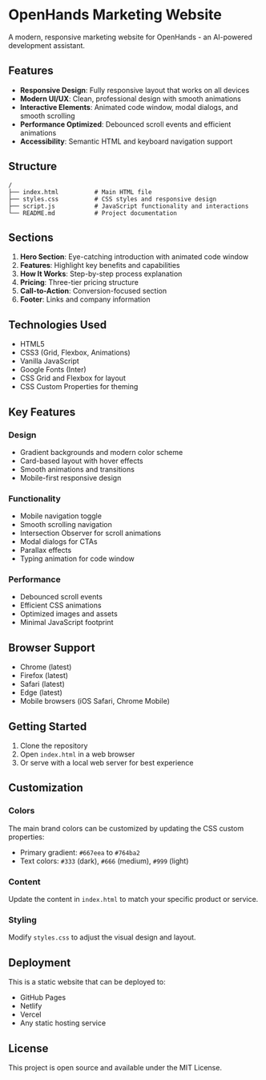 # OpenHands Marketing Website

A modern, responsive marketing website for OpenHands - an AI-powered development assistant.

## Features

- **Responsive Design**: Fully responsive layout that works on all devices
- **Modern UI/UX**: Clean, professional design with smooth animations
- **Interactive Elements**: Animated code window, modal dialogs, and smooth scrolling
- **Performance Optimized**: Debounced scroll events and efficient animations
- **Accessibility**: Semantic HTML and keyboard navigation support

## Structure

```
/
├── index.html          # Main HTML file
├── styles.css          # CSS styles and responsive design
├── script.js           # JavaScript functionality and interactions
└── README.md           # Project documentation
```

## Sections

1. **Hero Section**: Eye-catching introduction with animated code window
2. **Features**: Highlight key benefits and capabilities
3. **How It Works**: Step-by-step process explanation
4. **Pricing**: Three-tier pricing structure
5. **Call-to-Action**: Conversion-focused section
6. **Footer**: Links and company information

## Technologies Used

- HTML5
- CSS3 (Grid, Flexbox, Animations)
- Vanilla JavaScript
- Google Fonts (Inter)
- CSS Grid and Flexbox for layout
- CSS Custom Properties for theming

## Key Features

### Design
- Gradient backgrounds and modern color scheme
- Card-based layout with hover effects
- Smooth animations and transitions
- Mobile-first responsive design

### Functionality
- Mobile navigation toggle
- Smooth scrolling navigation
- Intersection Observer for scroll animations
- Modal dialogs for CTAs
- Parallax effects
- Typing animation for code window

### Performance
- Debounced scroll events
- Efficient CSS animations
- Optimized images and assets
- Minimal JavaScript footprint

## Browser Support

- Chrome (latest)
- Firefox (latest)
- Safari (latest)
- Edge (latest)
- Mobile browsers (iOS Safari, Chrome Mobile)

## Getting Started

1. Clone the repository
2. Open `index.html` in a web browser
3. Or serve with a local web server for best experience

## Customization

### Colors
The main brand colors can be customized by updating the CSS custom properties:
- Primary gradient: `#667eea` to `#764ba2`
- Text colors: `#333` (dark), `#666` (medium), `#999` (light)

### Content
Update the content in `index.html` to match your specific product or service.

### Styling
Modify `styles.css` to adjust the visual design and layout.

## Deployment

This is a static website that can be deployed to:
- GitHub Pages
- Netlify
- Vercel
- Any static hosting service

## License

This project is open source and available under the MIT License.